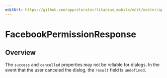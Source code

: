 ```yaml
---
editUrl: https://github.com/appcelerator/titanium_mobile/edit/master/apidoc/Facebook.yml
---
```

# FacebookPermissionResponse

<TypeHeader/>

## Overview

The `success` and `cancelled` properties may not be reliable for dialogs. In the event
that the user canceled the dialog, the `result` field is `undefined`.

<ApiDocs/>
